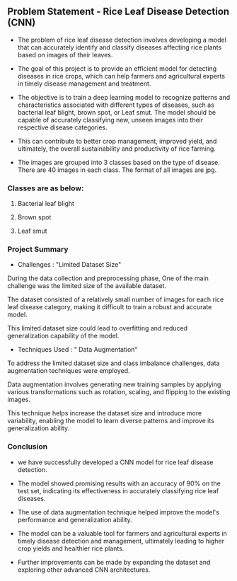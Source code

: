 ## Problem Statement - Rice Leaf Disease Detection (CNN)

* The problem of rice leaf disease detection involves developing a model that can accurately identify and classify diseases affecting rice plants based on images of their leaves. 

* The goal of this project is to provide an efficient model for detecting diseases in rice crops, which can help farmers and agricultural experts in timely disease management and treatment.

* The objective is to train a deep learning model to recognize patterns and characteristics associated with different types of diseases, such as bacterial leaf blight, brown spot, or Leaf smut. The model should be capable of accurately classifying new, unseen images into their respective disease categories.

* This can contribute to better crop management, improved yield, and ultimately, the overall sustainability and productivity of rice farming.

* The images are grouped into 3 classes based on the type of disease. There are 40 images in each class. The format of all images are jpg.

### Classes are as below:

1) Bacterial leaf blight
   
2) Brown spot
   
3) Leaf smut

### Project Summary

* Challenges : "Limited Dataset Size"

During the data collection and preprocessing phase, One of the main challenge was the limited size of the available dataset.

The dataset consisted of a relatively small number of images for each rice leaf disease category, making it difficult to train a robust and accurate model. 

This limited dataset size could lead to overfitting and reduced generalization capability of the model.

* Techniques Used : " Data Augmentation"

To address the limited dataset size and class imbalance challenges, data augmentation techniques were employed. 

Data augmentation involves generating new training samples by applying various transformations such as rotation, scaling, and flipping to the existing images. 

This technique helps increase the dataset size and introduce more variability, enabling the model to learn diverse patterns and improve its generalization ability.

### Conclusion

* we have successfully developed a CNN model for rice leaf disease detection.
  
* The model showed promising results with an accuracy of 90% on the test set, indicating its effectiveness in accurately classifying rice leaf diseases.
  
* The use of data augmentation technique helped improve the model's performance and generalization ability.
  
* The model can be a valuable tool for farmers and agricultural experts in timely disease detection and management, ultimately leading to higher crop yields and healthier rice plants.
  
* Further improvements can be made by expanding the dataset and exploring other advanced CNN architectures.
